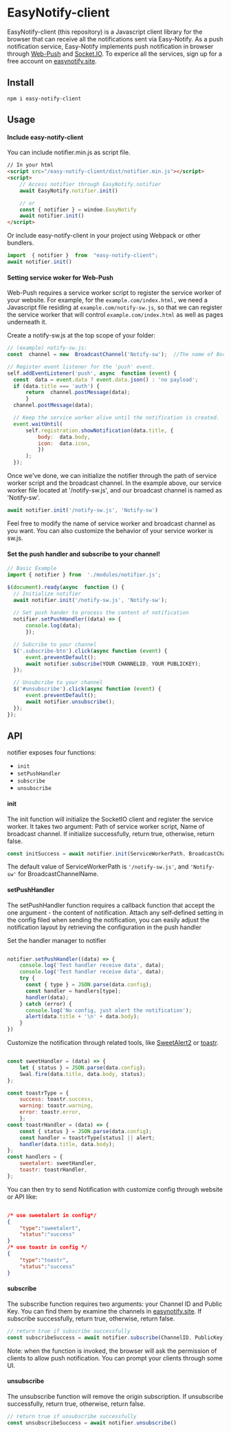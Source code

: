 # EasyNotify-client
EasyNotify-client (this repository) is a Javascript client library for the browser that can receive all the notifications sent via Easy-Notify. As a push notification service,  Easy-Notify implements push notification in browser through [Web-Push](https://developer.mozilla.org/en-US/docs/Web/API/Push_API) and [Socket.IO](https://socket.io/). To experice all the services, sign up for a free account on [easynotify.site](https://easynotify.site/).


## Install
```
npm i easy-notify-client
```
## Usage
#### Include easy-notify-client
You can include notifier.min.js as script file. 
```html
// In your html
<script src="/easy-notify-client/dist/notifier.min.js"></script>
<script> 
	// Access notifier through EasyNotify.notifier
	await EasyNotify.notifier.init() 

	// or
	const { notifier } = windoe.EasyNotify
	await notifier.init()
</script>
```
Or include easy-notify-client in your project using Webpack or other bundlers.
```javascript
import  { notifier }  from  "easy-notify-client";  
await notifier.init() 
```


#### Setting service woker for Web-Push
Web-Push requires a service worker script to register the service worker of your website.  For example, for the `example.com/index.html,` we need a Javascript file residing at `example.com/notify-sw.js`, so that we can register the service worker that will control `example.com/index.html`  as well as pages underneath it.

Create a notify-sw.js at the top scope of your folder:
  ```javascript
// (example) notify-sw.js:
const  channel = new  BroadcastChannel('Notify-sw');  //The name of BoradcastChannel is used to initialize the notifier

// Register event listener for the 'push' event.
self.addEventListener('push', async  function (event) {
	const  data = event.data ? event.data.json() : 'no payload';
	if (data.title === 'auth') {
		return  channel.postMessage(data);
		}
	channel.postMessage(data);

	// Keep the service worker alive until the notification is created.
	event.waitUntil(
		self.registration.showNotification(data.title, {
			body:  data.body,
			icon:  data.icon,
			})
		);
	});
```

Once we've done, we can initialize the notifier through the path of service worker script and the broadcast channel.
In the example above, our service worker file located at '/notify-sw.js', and our broadcast channel is named as 'Notify-sw'.
  ```javascript
await notifier.init('/notify-sw.js', 'Notify-sw') 
```
Feel free to modify the name of service worker and broadcast channel as you want. You can also customize the behavior of your service worker is sw.js.


#### Set the push handler and subscribe to your channel!
  ```javascript
// Basic Example
import { notifier } from  './modules/notifier.js';

$(document).ready(async  function () {
	// Initialize notifier
	await notifier.init('/notify-sw.js', 'Notify-sw');
	
	// Set push hander to process the content of notification
	notifier.setPushHandler((data) => {
		console.log(data);
		}); 

	// Subcribe to your channel
	$('.subscribe-btn').click(async function (event) {
		event.preventDefault();
		await notifier.subscribe(YOUR CHANNELID, YOUR PUBLICKEY);
	});

	// Unsubcribe to your channel
	$('#unsubscribe').click(async function (event) {
		event.preventDefault();
		await notifier.unsubscribe();
	});
});
```

  

## API

notifier exposes four functions:
-   `init`
-   `setPushHandler`
-   `subscribe`
-   `unsubscribe`
#### init
The init function will initialize the SocketIO client and register the service worker. It takes two argument: Path of service worker script, Name of broadcast channel. If initialize successfully, return true, otherwise, return false.
```js
const initSuccess = await notifier.init(ServiceWorkerPath, BroadcastChannelName) 
```
  The default value of  ServiceWorkerPath is `'/notify-sw.js'`, and `'Notify-sw'` for BroadcastChannelName.

#### setPushHandler
The setPushHandler function requires a callback function that accept the one argument - the content of notification.
Attach any self‑defined setting in the config filed when sending the notification, you can easily adjust the notification layout by retrieving the configuration in the push handler

Set the handler manager to notifier

```js

notifier.setPushHandler((data) => {
	console.log('Test handler receive data', data);
    console.log('Test handler receive data', data);
    try {
      const { type } = JSON.parse(data.config);
      const handler = handlers[type];
      handler(data);
    } catch (error) {
      console.log('No config, just alert the notification');
      alert(data.title + '\n' + data.body);
    }
})

```

  Customize the notification through related tools, like [SweetAlert2](https://sweetalert2.github.io/) or [toastr](https://github.com/CodeSeven/toastr).

```js

const sweetHandler = (data) => {
	let { status } = JSON.parse(data.config);
	Swal.fire(data.title, data.body, status);
};

const toastrType = {
	success: toastr.success,
	warning: toastr.warning,
	error: toastr.error,
	};
const toastrHandler = (data) => {
	const { status } = JSON.parse(data.config);
	const handler = toastrType[status] || alert;
	handler(data.title, data.body);
};
const handlers = {
	sweetalert: sweetHandler,
	toastr: toastrHandler,
};
```

You can then try to send Notification with customize config through website or API like:

```json

/* use sweetalert in config*/
{
	"type":"sweetalert",
	"status":"success"
}
/* use toastr in config */
{
	"type":"toastr",
	"status":"success"
}
```

#### subscribe
The subscribe function requires two arguments: your Channel ID and Public Key.
You can find them by examine the channels in [easynotify.site](https://easynotify.site/management/apps).
If subscribe successfully, return true, otherwise, return false.
```js
// return true if subscribe successfully
const subscribeSuccess = await notifier.subscribe(ChannelID, PublicKey) 
```
Note: when the function is invoked, the browser will ask the permission of clients to allow push notification. You can prompt your clients through some UI.

#### unsubscribe
The unsubscribe function will remove the origin subscription.
If unsubscribe successfully, return true, otherwise, return false. 
```js
// return true if unsubscribe successfully
const unsubscribeSuccess = await notifier.unsubscribe() 
```
